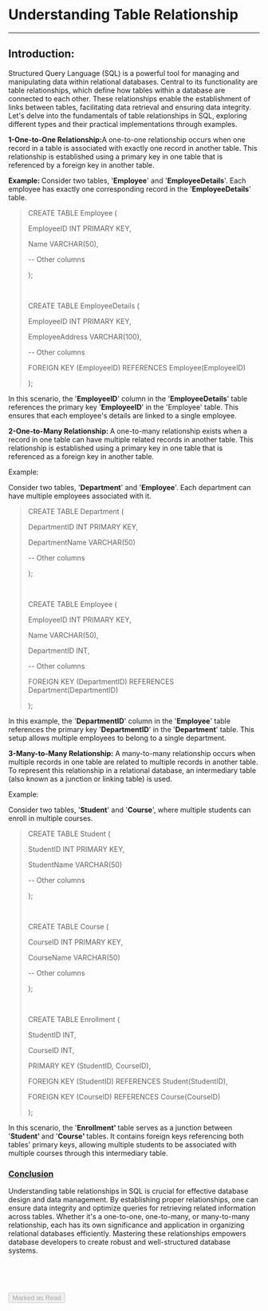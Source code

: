 
<div class="track_article_contents__9JJFV"><h1 class="track_title__g20mM">Understanding Table Relationship</h1><hr><div class="track_body__GeGQu"><h2><span>Introduction:</span></h2><p dir="ltr"><span>Structured Query Language (SQL) is a powerful tool for managing and manipulating data within relational databases. Central to its functionality are table relationships, which define how tables within a database are connected to each other. These relationships enable the establishment of links between tables, facilitating data retrieval and ensuring data integrity. Let's delve into the fundamentals of table relationships in SQL, exploring different types and their practical implementations through examples.</span></p><p dir="ltr"><b><strong>1-One-to-One Relationship:</strong></b><span>A one-to-one relationship occurs when one record in a table is associated with exactly one record in another table. This relationship is established using a primary key in one table that is referenced by a foreign key in another table.</span></p><p dir="ltr"><b><strong>Example: </strong></b><span>Consider two tables, '</span><b><strong>Employee</strong></b><span>' and '</span><b><strong>EmployeeDetails</strong></b><span>'. Each employee has exactly one corresponding record in the '</span><b><strong>EmployeeDetails</strong></b><span>' table.</span></p><blockquote><p dir="ltr"><span>CREATE TABLE Employee (</span></p><p dir="ltr"><span>    EmployeeID INT PRIMARY KEY,</span></p><p dir="ltr"><span>    Name VARCHAR(50),</span></p><p dir="ltr"><span>    -- Other columns</span></p><p><span>);</span></p><p><br></p><p dir="ltr"><span>CREATE TABLE EmployeeDetails (</span></p><p dir="ltr"><span>    EmployeeID INT PRIMARY KEY,</span></p><p dir="ltr"><span>    EmployeeAddress VARCHAR(100),</span></p><p dir="ltr"><span>    -- Other columns</span></p><p dir="ltr"><span>    FOREIGN KEY (EmployeeID) REFERENCES Employee(EmployeeID)</span></p><p><span>);</span></p></blockquote><p dir="ltr"><span>In this scenario, the '</span><b><strong>EmployeeID</strong></b><span>' column in the '</span><b><strong>EmployeeDetails</strong></b><span>' table references the primary key '</span><b><strong>EmployeeID</strong></b><span>' in the 'Employee' table. This ensures that each employee's details are linked to a single employee.</span></p><p dir="ltr"><b><strong>2-One-to-Many Relationship: </strong></b><span>A one-to-many relationship exists when a record in one table can have multiple related records in another table. This relationship is established using a primary key in one table that is referenced as a foreign key in another table.</span></p><p dir="ltr"><span>Example:</span></p><p dir="ltr"><span>Consider two tables, '</span><b><strong>Department</strong></b><span>' and '</span><b><strong>Employee</strong></b><span>'. Each department can have multiple employees associated with it.</span></p><blockquote><p dir="ltr"><span>CREATE TABLE Department (</span></p><p dir="ltr"><span>    DepartmentID INT PRIMARY KEY,</span></p><p dir="ltr"><span>    DepartmentName VARCHAR(50)</span></p><p dir="ltr"><span>    -- Other columns</span></p><p><span>);</span></p><p><br></p><p dir="ltr"><span>CREATE TABLE Employee (</span></p><p dir="ltr"><span>    EmployeeID INT PRIMARY KEY,</span></p><p dir="ltr"><span>    Name VARCHAR(50),</span></p><p dir="ltr"><span>    DepartmentID INT,</span></p><p dir="ltr"><span>    -- Other columns</span></p><p dir="ltr"><span>    FOREIGN KEY (DepartmentID) REFERENCES Department(DepartmentID)</span></p><p><span>);</span></p></blockquote><p dir="ltr"><span>In this example, the '</span><b><strong>DepartmentID</strong></b><span>' column in the '</span><b><strong>Employee</strong></b><span>' table references the primary key '</span><b><strong>DepartmentID</strong></b><span>' in the '</span><b><strong>Department</strong></b><span>' table. This setup allows multiple employees to belong to a single department.</span></p><p dir="ltr"><b><strong>3-Many-to-Many Relationship:</strong></b><span>  A many-to-many relationship occurs when multiple records in one table are related to multiple records in another table. To represent this relationship in a relational database, an intermediary table (also known as a junction or linking table) is used.</span></p><p dir="ltr"><span>Example:</span></p><p dir="ltr"><span>Consider two tables, '</span><b><strong>Student</strong></b><span>' and '</span><b><strong>Course</strong></b><span>', where multiple students can enroll in multiple courses.</span></p><blockquote><p dir="ltr"><span>CREATE TABLE Student (</span></p><p dir="ltr"><span>    StudentID INT PRIMARY KEY,</span></p><p dir="ltr"><span>    StudentName VARCHAR(50)</span></p><p dir="ltr"><span>    -- Other columns</span></p><p><span>);</span></p><p><br></p><p dir="ltr"><span>CREATE TABLE Course (</span></p><p dir="ltr"><span>    CourseID INT PRIMARY KEY,</span></p><p dir="ltr"><span>    CourseName VARCHAR(50)</span></p><p dir="ltr"><span>    -- Other columns</span></p><p><span>);</span></p><p><br></p><p dir="ltr"><span>CREATE TABLE Enrollment (</span></p><p dir="ltr"><span>    StudentID INT,</span></p><p dir="ltr"><span>    CourseID INT,</span></p><p dir="ltr"><span>    PRIMARY KEY (StudentID, CourseID),</span></p><p dir="ltr"><span>    FOREIGN KEY (StudentID) REFERENCES Student(StudentID),</span></p><p dir="ltr"><span>    FOREIGN KEY (CourseID) REFERENCES Course(CourseID)</span></p><p><span>);</span></p></blockquote><p dir="ltr"><span>In this scenario, the '</span><b><strong>Enrollment' </strong></b><span>table serves as a junction between '</span><b><strong>Student' </strong></b><span>and '</span><b><strong>Course' </strong></b><span>tables. It contains foreign keys referencing both tables' primary keys, allowing multiple students to be associated with multiple courses through this intermediary table.</span></p><h3><u><span class="GFGEditorTheme__textUnderline">Conclusion</span></u></h3><p dir="ltr"><span>Understanding table relationships in SQL is crucial for effective database design and data management. By establishing proper relationships, one can ensure data integrity and optimize queries for retrieving related information across tables. Whether it's a one-to-one, one-to-many, or many-to-many relationship, each has its own significance and application in organizing relational databases efficiently. Mastering these relationships empowers database developers to create robust and well-structured database systems.</span></p><p dir="ltr"><br></p><p dir="ltr"><br></p></div><div class="track_mark_as_read_btn__qp09Q g-mt-5"><button class="ui green disabled button" disabled="" tabindex="-1">Marked as Read</button></div></div>
